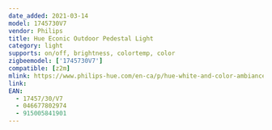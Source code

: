 ```yaml
---
date_added: 2021-03-14
model: 1745730V7
vendor: Philips
title: Hue Econic Outdoor Pedestal Light
category: light
supports: on/off, brightness, colortemp, color
zigbeemodel: ['1745730V7']
compatible: [z2m]
mlink: https://www.philips-hue.com/en-ca/p/hue-white-and-color-ambiance-econic-outdoor-pedestal/1745730V7
link: 
EAN: 
  - 17457/30/V7
  - 046677802974
  - 915005841901
---
```

